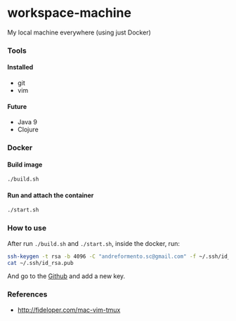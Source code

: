 # workspace-machine
My local machine everywhere (using just Docker)

### Tools

#### Installed

- git
- vim

#### Future
- Java 9
- Clojure


### Docker

#### Build image

```bash
./build.sh
```

#### Run and attach the container

```bash
./start.sh
```

### How to use

After run `./build.sh` and `./start.sh`, inside the docker, run:

```bash
ssh-keygen -t rsa -b 4096 -C "andreformento.sc@gmail.com" -f ~/.ssh/id_rsa -q -P ""
cat ~/.ssh/id_rsa.pub
```

And go to the [Github](https://github.com/settings/keys) and add a new key.

### References
- http://fideloper.com/mac-vim-tmux
